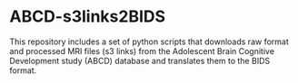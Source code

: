 # ABCD-s3links2BIDS
This repository includes a set of python scripts that downloads raw format and processed MRI files (s3 links) from the Adolescent Brain Cognitive Development study (ABCD) database and translates them to the BIDS format.
